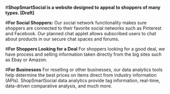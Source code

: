 #**ShopSmartSocial is a website designed to appeal to shoppers of many types. [Draft]**

#**For Social Shoppers:**
Our social network functionality makes sure shoppers are connected to their favorite social networks such as Pinterest and Facebook. Our planned chat applet allows subscribed users to chat about products in our secure chat spaces and forums. 

#**For Shoppers Looking for a Deal**
For shoppers looking for a good deal, we have process and selling information taken directly from the big sites such as Ebay or Amazon. 

#**For Businesses**
For reselling or other businesses, our data analytics tools help determine the best prices on items direct from industry information (APIs). ShopSmartSocial data analytics provide tag information, real-time, data-driven comparative analysis, and much more. 
